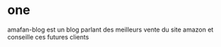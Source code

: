 # one
amafan-blog est un blog parlant des meilleurs vente du site amazon et conseille ces futures clients
